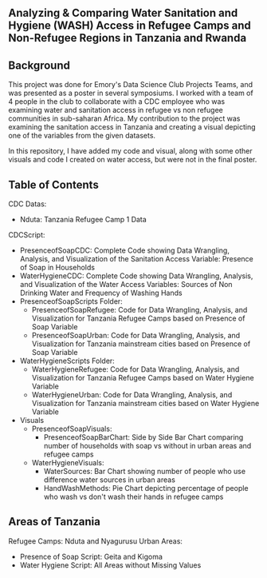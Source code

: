 ## Analyzing & Comparing Water Sanitation and Hygiene (WASH) Access in Refugee Camps and Non-Refugee Regions in Tanzania and Rwanda 

## Background

This project was done for Emory's Data Science Club Projects Teams, and was presented as a poster in several symposiums. I worked with a team
of 4 people in the club to collaborate with a CDC employee who was examining water and sanitation access in refugee vs non refugee communities 
in sub-saharan Africa. My contribution to the project was examining the sanitation access in Tanzania and creating a visual 
depicting one of the variables from the given datasets. 

In this repository, I have added my code and visual, along with some other visuals and code I created on water access, but were not
in the final poster.

## Table of Contents

CDC Datas:
- Nduta: Tanzania Refugee Camp 1 Data

CDCScript:
- PresenceofSoapCDC: Complete Code showing Data Wrangling, Analysis, and Visualization of the Sanitation Access Variable:
Presence of Soap in Households
- WaterHygieneCDC: Complete Code showing Data Wrangling, Analysis, and Visualization of the Water Access Variables:
Sources of Non Drinking Water and Frequency of Washing Hands
- PresenceofSoapScripts Folder:
    - PresenceofSoapRefugee: Code for Data Wrangling, Analysis, and Visualization for Tanzania Refugee Camps based on Presence of Soap Variable
    - PresenceofSoapUrban: Code for Data Wrangling, Analysis, and Visualization for Tanzania mainstream cities based on Presence of Soap Variable
- WaterHygieneScripts Folder:
    - WaterHygieneRefugee: Code for Data Wrangling, Analysis, and Visualization for Tanzania Refugee Camps based on Water Hygiene Variable
    - WaterHygieneUrban: Code for Data Wrangling, Analysis, and Visualization for Tanzania mainstream cities based on Water Hygiene Variable
- Visuals
    - PresenceofSoapVisuals:
         - PresenceofSoapBarChart: Side by Side Bar Chart comparing number of households with soap vs without in urban areas and refugee camps
    - WaterHygieneVisuals:
         - WaterSources: Bar Chart showing number of people who use difference water sources in urban areas
         - HandWashMethods: Pie Chart depicting percentage of people who wash vs don't wash their hands in refugee camps

## Areas of Tanzania

Refugee Camps: Nduta and Nyagurusu
Urban Areas:
- Presence of Soap Script: Geita and Kigoma
- Water Hygiene Script: All Areas without Missing Values
